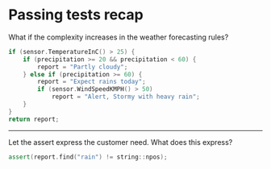 # Passing tests recap

What if the complexity increases in the weather forecasting rules?

```cpp
if (sensor.TemperatureInC() > 25) {
    if (precipitation >= 20 && precipitation < 60) {
        report = "Partly cloudy";
    } else if (precipitation >= 60) {
        report = "Expect rains today";
        if (sensor.WindSpeedKMPH() > 50)
            report = "Alert, Stormy with heavy rain";
    }
}
return report;
```

---

Let the assert express the customer need. What does this express?

```cpp
assert(report.find("rain") != string::npos);
```
